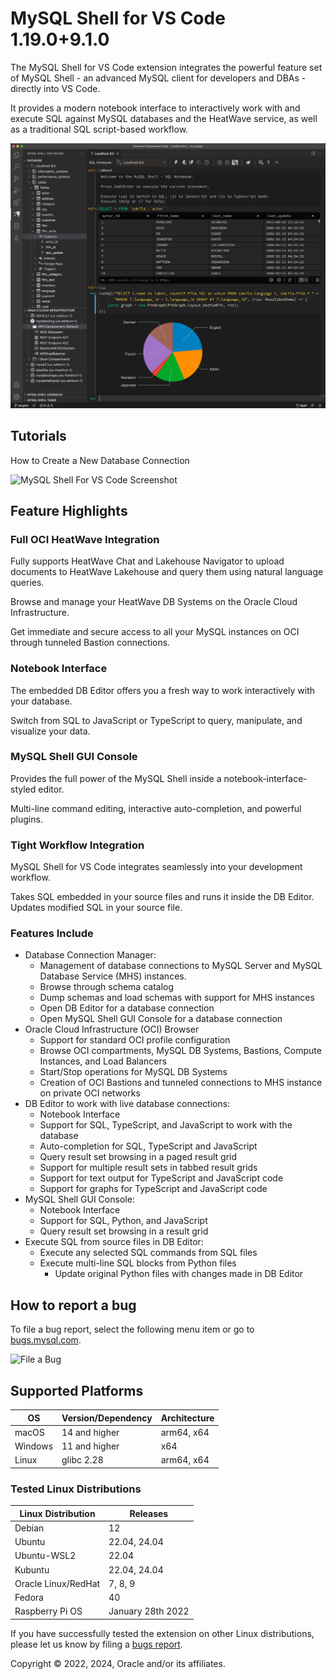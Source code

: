 # MySQL Shell for VS Code 1.19.0+9.1.0

The MySQL Shell for VS Code extension integrates the powerful feature set of MySQL Shell - an advanced MySQL client for developers and DBAs - directly into VS Code.

It provides a modern notebook interface to interactively work with and execute SQL against MySQL databases and the HeatWave service, as well as a traditional SQL script-based workflow.

![MySQL Shell For VS Code Screenshot](images/screenshots/MySQLShellForVSCodeMain.jpg)

## Tutorials

How to Create a New Database Connection

![MySQL Shell For VS Code Screenshot](images/screenshots/MySQLShellForVSCodeNewConnection.gif)

## Feature Highlights

### Full OCI HeatWave Integration

Fully supports HeatWave Chat and Lakehouse Navigator to upload documents to HeatWave Lakehouse and query them using natural language queries.

Browse and manage your HeatWave DB Systems on the Oracle Cloud Infrastructure.

Get immediate and secure access to all your MySQL instances on OCI through tunneled Bastion connections.

### Notebook Interface

The embedded DB Editor offers you a fresh way to work interactively with your database.

Switch from SQL to JavaScript or TypeScript to query, manipulate, and visualize your data.

### MySQL Shell GUI Console

Provides the full power of the MySQL Shell inside a notebook-interface-styled editor.

Multi-line command editing, interactive auto-completion, and powerful plugins.

### Tight Workflow Integration

MySQL Shell for VS Code integrates seamlessly into your development workflow.

Takes SQL embedded in your source files and runs it inside the DB Editor. Updates modified SQL in your source file.

### Features Include

- Database Connection Manager:
  - Management of database connections to MySQL Server and MySQL Database Service (MHS) instances.
  - Browse through schema catalog
  - Dump schemas and load schemas with support for MHS instances
  - Open DB Editor for a database connection
  - Open MySQL Shell GUI Console for a database connection
- Oracle Cloud Infrastructure (OCI) Browser
  - Support for standard OCI profile configuration
  - Browse OCI compartments, MySQL DB Systems, Bastions, Compute Instances, and Load Balancers
  - Start/Stop operations for MySQL DB Systems
  - Creation of OCI Bastions and tunneled connections to MHS instance on private OCI networks
- DB Editor to work with live database connections:
  - Notebook Interface
  - Support for SQL, TypeScript, and JavaScript to work with the database
  - Auto-completion for SQL, TypeScript and JavaScript
  - Query result set browsing in a paged result grid
  - Support for multiple result sets in tabbed result grids
  - Support for text output for TypeScript and JavaScript code
  - Support for graphs for TypeScript and JavaScript code
- MySQL Shell GUI Console:
  - Notebook Interface
  - Support for SQL, Python, and JavaScript
  - Query result set browsing in a result grid
- Execute SQL from source files in DB Editor:
  - Execute any selected SQL commands from SQL files
  - Execute multi-line SQL blocks from Python files
    - Update original Python files with changes made in DB Editor

## How to report a bug

To file a bug report, select the following menu item or go to [bugs.mysql.com](https://bugs.mysql.com/report.php?category=Shell%20VSCode%20Extension).

![File a Bug](images/screenshots/MySQLShellForVSCodeFileBug.gif)

## Supported Platforms

| OS      | Version/Dependency | Architecture |
|---------|--------------------|--------------|
| macOS   | 14 and higher      | arm64, x64   |
| Windows | 11 and higher      | x64          |
| Linux   | glibc 2.28         | arm64, x64   |

### Tested Linux Distributions

| Linux Distribution  | Releases          |
|---------------------|-------------------|
| Debian              | 12                |
| Ubuntu              | 22.04, 24.04      |
| Ubuntu-WSL2         | 22.04             |
| Kubuntu             | 22.04, 24.04      |
| Oracle Linux/RedHat | 7, 8, 9           |
| Fedora              | 40                |
| Raspberry Pi OS     | January 28th 2022 |

If you have successfully tested the extension on other Linux distributions, please let us know by filing a [bugs report](https://bugs.mysql.com/report.php?category=Shell%20VSCode%20Extension).

Copyright &copy; 2022, 2024, Oracle and/or its affiliates.
